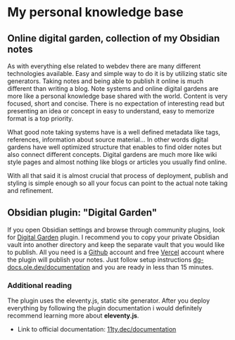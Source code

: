 # My personal knowledge base

## Online digital garden, collection of my Obsidian notes

As with everything else related to webdev there are many different technologies available. Easy and simple way to do it is by utilizing static site generators. Taking notes and being able to publish it online is much different than writing a blog. Note systems and online digital gardens are more like a personal knowledge base shared with the world. Content is very focused, short and concise. There is no expectation of interesting read but presenting an idea or concept in easy to understand, easy to memorize format is a top priority.

What good note taking systems have is a well defined metadata like tags, references, information about source material... In other words digital gardens have well optimized structure that enables to find older notes but also connect different concepts. Digital gardens are much more like wiki style pages and almost nothing like blogs or articles you usually find online.

With all that said it is almost crucial that process of deployment, publish and styling is simple enough so all your focus can point to the actual note taking and refinement.

## Obsidian plugin: "Digital Garden"

If you open Obsidian settings and browse through community plugins, look for [Digital Garden](https://dg-docs.ole.dev/) plugin. I recommend you to copy your private Obsidian vault into another directory and keep the separate vault that you would like to publish. All you need is a [Github](https://www.github.com) account and free [Vercel](https://vercel.com/) account where the plugin will publish your notes. Just follow setup instructions [dg-docs.ole.dev/documentation](https://dg-docs.ole.dev/) and you are ready in less than 15 minutes.

### Additional reading

The plugin uses the eleventy.js, static site generator. After you deploy everything by following the plugin documentation i would definitely recommend learning more about **eleventy.js**.
  - Link to official documentation: [11ty.dec/documentation](https://www.11ty.dev/)
